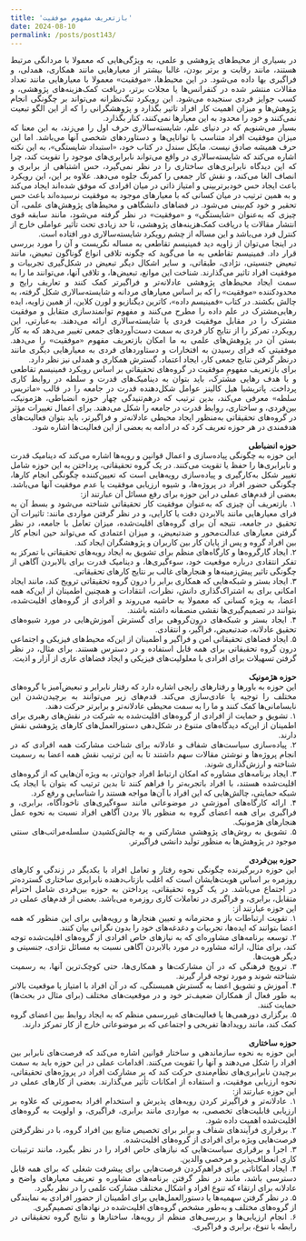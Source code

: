 ```yaml
---
title: 'بازتعریف مفهوم موفقیت'
date: 2024-08-10
permalink: /posts/post143/
---
```

<div align="justify" dir="rtl" style="font-family:vazir;">

در بسیاری از محیط‌های پژوهشی و علمی، به ویژگی‌هایی که معمولا با مردانگی مرتبط هستند، مانند رقابت و برتر بودن، غالبا بیشتر از معیارهایی مانند همکاری، همدلی، و فراگیری بها داده می‌شود. در این محیط‌ها، «موفقیت» معمولا با معیارهایی مانند تعداد مقالات منتشر شده در کنفرانس‌ها یا مجلات برتر، دریافت کمک‌هزینه‌های پژوهشی، و کسب جوایز فردی سنجیده می‌شود. این رویکرد تنگ‌نظرانه می‌تواند بر چگونگی انجام پژوهش‌ها و میزان اهمیت کار افراد تاثیر بگذارد و پژوهشگرانی را که از این الگو تبعیت نمی‌کنند و خود را محدود به این معیارها نمی‌کنند، کنار بگذارد.<br> 
 بسیار می‌شنویم که در دنیای علم، شایسته‌سالاری حرف اول را می‌زند، به این معنا که میزان موفقیت افراد متناسب با توانایی‌ها و دستاوردهای شخصی آنها می‌باشد. اما این حرف همیشه صادق نیست. مایکل سندل در کتاب خود، «استبداد شایستگی»، به این نکته اشاره می‌کند که شایسته‌سالاری در واقع می‌تواند نابرابری‌های موجود را تقویت کند، چرا که این دیدگاه نابرابری‌های ساختاری را در نظر نمی‌گیرد، حس اشتباهی از برابری و انصاف الغا می‌کند، و نقش کار جمعی را کمرنگ جلوه می‌دهد. علاوه بر این، این رویکرد باعث ایجاد حس خودبرتربینی و امتیاز ذاتی در میان افرادی که موفق شده‌اند ایجاد می‌کند و به همین ترتیب در میان کسانی که با معیارهای موجود به موفقیت نرسیده‌اند باعث حس تحقیر و خود کم‌بینی می‌شود. در  فضاهای دانشگاهی و  محیط‌های پژوهش‌های علمی، آن چیزی که به‌عنوان «شایستگی» و «موفقیت» در نظر گرفته می‌شود، مانند سابقه قوی انتشار مقالات یا دریافت کمک‌هزینه‌های پژوهشی، تا حد زیادی تحت تأثیر عواملی خارج از کنترل فرد می‌باشد و این مساله از چشم رویکرد شایسته‌سالاری دور افتاده است.<br>
در اینجا می‌توان از زاویه دید فمینیسم تقاطعی به مساله نگریست و آن را مورد بررسی قرار داد. فمینیسم تقاطعی به ما می‌گوید که چگونه تلاقی انواع گوناگون تبعیض، مانند تبعیض جنسیتی، نژادی، طبقاتی، و سایر اشکال دیگر تبعیض در شکل‌گیری تجربیات و موفقیت افراد تاثیر می‌گذارند. شناخت این موانع، تبعیض‌ها، و تلاقی آنها، می‌توانند ما را به سمت ایجاد محیط‌های پژوهشی عادلانه‌تر و فراگیرتر کمک کنند و تعاریف رایج و محدودکننده «موفقیت» را که بر اساس معیارهای مردانه و شایسته‌سالاری شکل گرفته، به چالش بکشند. در کتاب «فمینیسم داده»، کاترین دیگنازیو و لورن کلاین، از همین زاویه،‌ ایده رهایی‌مشترک در علم داده را مطرح می‌کنند و مفهوم توانمندسازی متقابل و موفقیت مشترک را در مقابل موفقیت فردی یا شایسته‌سالاری ارائه می‌دهند. به‌عبارتی، این رویکرد، تمرکز را از نتایج کار فردی به سمت دست‌آوردهای جمعی تغییر می‌دهد که به کار بستن آن در پژوهش‌های علمی به ما امکان بازتعریف مفهوم «موفقیت» را می‌دهد. موفقیتی که فرای رسیدن به افتخارات و دستاوردهای فردی به معیارهایی دیگری مانند درنظر گرفتن نتایج جمعی کار، ایجاد اعتماد، گسترش همکاری و همدلی نیز نظر دارد.<br>
برای بازتعریف مفهومِ موفقیت در گروه‌های تحقیقاتی بر اساس رویکرد فمینیسم تقاطعی و با هدف رهایی مشترک، باید بتوان به دینامیک‌های قدرت و سلطه در روابط کاری پرداخت. پاتریشیا هیل کالینز عوامل شکل‌دهنده قدرت در جامعه را در قالب «ماتریس سلطه» معرفی می‌کند، بدین ترتیب که درهم‌تنیدگی چهار حوزه انضباطی، هژمونیک، بین‌فردی، و ساختاری، روابط قدرت در جامعه را شکل می‌دهند. برای اعمال تغییرات مؤثر در گروه‌های تحقیقاتی به‌منظور ایجاد محیطی عادلانه‌تر و فراگیرتر، باید بتوان فعالیت‌های هدفمندی در هر حوزه تعریف کرد که در ادامه به بعضی از این فعالیت‌ها اشاره شود.<br>
<br>
<b>حوزه انضباطی</b>
<br>
این حوزه به چگونگی پیاده‌سازی و اعمال قوانین و رویه‌ها اشاره می‌کند که دینامیک قدرت و نابرابری‌ها را حفظ یا تقویت می‌کنند. در یک گروه تحقیقاتی، پرداختن به این حوزه شامل تغییر شکل به‌کارگیری و پیاده‌سازی رویه‌هایی است که تعیین‌کننده چگونگی انجام کارها، چگونگی حضور افراد در پروژه‌ها، و شیوه ارزیابی موفقیت یا عدم موفقیت آنها می‌باشد. بعضی از قدم‌های عملی در این حوزه برای رفع مسائل آن عبارتند از:<br>
۱. بازتعریف آن چیزی که به‌عنوان موفقیت کار تحقیقاتی شناخته می‌شود و بسط آن به فرای معیارهایی مانند بالابردن دقت یا کارایی، و در نظر گرفتن مواردی مانند: تاثیرات آن تحقیق در جامعه، نتیجه آن برای گروه‌های اقلیت‌شده، میزان تعامل با جامعه، در نظر گرفتن معیارهای عدالت‌محور و ضدتبعیض، و میزان اعتمادی که می‌تواند حین انجام کار بین افراد گروه و پس از پایان کار بین کاربران و پژوهشگران ایجاد کند.<br>
۲. ایجاد گارگروه‌ها و کارگاه‌های منظم برای تشویق به ایجاد رویه‌های تحقیقاتی با تمرکز به تفکر انتقادی درباره موقعیت خود، سوءگیری‌ها، و دینامیک قدرت برای بالابردن آگاهی از چگونگی تاثیر پیش‌زمینه‌ها و هنجارهای غالب بر نتایج کارهای تحقیقاتی.<br>
۳. ایجاد بستر و شبکه‌هایی که همکاری برابر را درون گروه تحقیقاتی ترویج کند، مانند ایجاد امکانی برای به اشتراک‌گذاری دانش، نظرات، انتقادات و همچنین اطمینان از این‌که همه اعضا، به ویژه کسانی که معمولا به حاشیه می‌روند و افرادی از گروه‌های اقلیت‌شده، بتوانند در تصمیم‌گیری‌ها نقشی منصفانه داشته باشند.<br>
۴. ایجاد بستر و شبکه‌های درون‌گروهی برای گسترش آموزش‌هایی در مورد شیوه‌های تحقیق عادلانه، ضدتبعیض، فراگیر، و انتقادی.<br>
۵. ایجاد فضاهای تحقیقاتی امن و فراگیر و اطمینان از این‌که محیط‌های فیزیکی و اجتماعی درون گروه تحقیقاتی برای همه قابل استفاده و در دسترس هستند. برای مثال، در نظر گرفتن تسهیلات برای افرادی با معلولیت‌های فیزیکی و ایجاد فضاهای عاری از آزار و اذیت.<br>
<br>
<b>حوزه هژمونیک</b>
<br>
این حوزه به باورها و رفتارهای رایجی اشاره دارد که رفتار نابرابر و تبعیض‌آمیز با گروه‌های مختلف را توجیه یا عادی‌سازی می‌کند. قدم‌های زیر می‌توانند به برچیدن‌شدن این نابسامانی‌ها کمک کنند و ما را به سمت محیطی عادلانه‌تر و برابرتر حرکت دهند.<br>
۱. تشویق و حمایت از افرادی از گروه‌های اقلیت‌شده به شرکت در نقش‌های رهبری برای اطمینان از این‌که دیدگاه‌های متنوع در شکل‌دهی دستورالعمل‌های کارهای پژوهشی نقش دارند.<br>
۲. پیاده‌سازی سیاست‌های شفاف و عادلانه برای شناخت مشارکت همه افرادی که در انجام پروژه‌ها و نوشتن مقالات سهم داشتند تا به این ترتیب نقش همه اعضا به رسمیت شناخته و ارزش‌گذاری شوند.<br>
۳. ایجاد برنامه‌های مشاوره که امکان ارتباط افراد جوان‌تر، به ویژه آن‌هایی که از گروه‌های اقلیت‌شده هستند، با افراد باتجربه‌تر را فراهم کنند تا بدین ترتیب که بتوان با ایجاد یک شبکه حمایتی، چالش‌هایی که این افراد با آن‌ها مواجه هستند را شناسایی و رفع کرد.<br>
۴. ارائه کارگاه‌های آموزشی در موضوعاتی مانند سوءگیری‌های ناخودآگاه، برابری، و فراگیری برای همه اعضای گروه به منظور بالا بردن آگاهی افراد نسبت به نحوه عمل هنجارهای هژمونیک.<br>
۵. تشویق به روش‌های پژوهشیِ مشارکتی و به چالش‌کشیدن سلسله‌مراتب‌های سنتی موجود در پژوهش‌ها به منظور تولید دانشی فراگیرتر.<br>
<br>
<b>حوزه بین‌فردی</b>
<br>
این حوزه دربرگیرنده چگونگی نحوه رفتار و تعامل افراد با یکدیگر در زندگی و کارهای روزمره بر اساس هویت‌هایشان است که اغلب بازتاب‌دهنده نابرابری ساختاری گسترده‌تر در اجتماع می‌باشد. در یک گروه تحقیقاتی، پرداختن به حوزه بین‌فردی شامل احترام متقابل، برابری، و فراگیری در تعاملات کاری روزمره می‌باشد. بعضی از قدم‌های عملی در این حوزه عبارتند از:<br>
۱. تقویت ارتباطات باز و محترمانه و تعیین هنجارها و رویه‌هایی برای این منظور که همه اعضا بتوانند که ایده‌ها، تجربیات و دغدغه‌های خود را بدون نگرانی بیان کنند. <br>
۲. توسعه برنامه‌های مشاوره‌ای که به نیازهای خاص افرادی از گروه‌های اقلیت‌شده توجه کند، برای مثال، ارائه مشاوره در مورد بالابردن آگاهی نسبت به مسائل نژادی، جنسیتی و دیگر هویت‌ها.<br>
۳. ترویج فرهنگی که در آن مشارکت‌ها و همکاری‌ها، حتی کوچک‌ترین آنها، به رسمیت شناخته شوند و مورد توجه قرار گیرند. <br>
۴. آموزش و تشویق اعضا به گسترش همبستگی، که در آن افراد با امتیاز یا موقعیت بالاتر به طور فعال از همکاران ضعیف‌تر خود و در موقعیت‌های مختلف (برای مثال در بحث‌ها) حمایت کنند. <br>
۵. برگزاری دورهمی‌ها یا فعالیت‌های غیررسمی منظم که به ایجاد روابط بین اعضای گروه کمک کند، مانند رویدادها تفریحی و اجتماعی که بر موضوعاتی خارج از کار تمرکز دارند.<br>
<br>
<b>حوزه ساختاری</b>
<br>
این حوزه به نحوه سازماندهی و ساختار قوانین اشاره می‌کند که فرصت‌های نابرابر بین افراد را شکل می‌دهند و آنها را تقویت می‌کنند. اقدامات عملی در این حوزه باید به سمت برچیدن نابرابری‌های نظام‌مندی حرکت کند که بر مشارکت افراد در پروژه‌های تحقیقاتی، نحوه ارزیابی موفقیت، و استفاده از امکانات تأثیر می‌گذارند. بعضی از کارهای عملی در این حوزه عبارتند از:<br>
۱. عادلانه‌تر و فراگیرتر کردن رویه‌های پذیرش و استخدام افراد به‌صورتی که علاوه بر ارزیابی قابلیت‌های تخصصی، به مواردی مانند برابری، فراگیری، و اولویت به گروه‌های اقلیت‌شده اهمیت داده شود.<br>
۲. برقراری فرآیندهای شفاف و برابر برای تخصیص منابع بین افراد گروه، با در نظرگرفتن فرصت‌هایی ویژه برای افرادی از گروه‌های اقلیت‌شده.<br>
۳. اجرا و برقراری سیاست‌هایی که نیازهای خاص افراد را در نظر بگیرد، مانند ترتیبات کاری انعطاف‌پذیر و مرخصی والدین.<br>
۴. ایجاد امکاناتی برای فراهم‌کردن فرصت‌هایی برای پیشرفت شغلی که برای همه قابل دسترسی باشد، مانند در نظر گرفتن برنامه‌های مشاوره و تعریف معیارهای واضح و عادلانه برای ارتقاء که تنوع افراد و اشکال مختلف مشارکت علمی را در نظر بگیرد.<br>
۵. در نظر گرفتن سهمیه‌ها یا دستورالعمل‌هایی برای اطمینان از حضور افرادی به نمایندگی از گروه‌های مختلف و به‌طور مشخص گروه‌های اقلیت‌شده در نهادهای تصمیم‌گیری.<br>
۶. انجام ارزیابی‌ها و بررسی‌های منظم از رویه‌ها، ساختارها و نتایج گروه تحقیقاتی در رابطه با تنوع، برابری و فراگیری.<br>




